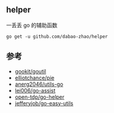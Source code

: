 ## helper

一丢丢 go 的辅助函数

```shell
go get -u github.com/dabao-zhao/helper
```

## 参考

- [gookit/goutil](https://github.com/gookit/goutil)
- [elliotchance/pie](github.com/elliotchance/pie)  
- [anerg2046/utils-go](https://github.com/anerg2046/utils-go)
- [lei006/go-assist](https://github.com/lei006/go-assist)
- [open-tdp/go-helper](https://github.com/open-tdp/go-helper)
- [jefferyjob/go-easy-utils](https://github.com/jefferyjob/go-easy-utils)